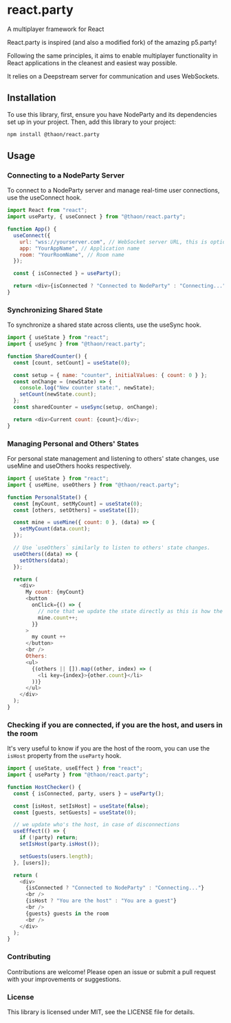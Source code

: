 # react.party

A multiplayer framework for React

React.party is inspired (and also a modified fork) of the amazing p5.party!

Following the same principles, it aims to enable multiplayer functionality in React applications in the cleanest and easiest way possible.

It relies on a Deepstream server for communication and uses WebSockets.

## Installation

To use this library, first, ensure you have NodeParty and its dependencies set up in your project. Then, add this library to your project:

```bash
npm install @thaon/react.party
```

## Usage

### Connecting to a NodeParty Server

To connect to a NodeParty server and manage real-time user connections, use the useConnect hook.

```js
import React from "react";
import useParty, { useConnect } from "@thaon/react.party";

function App() {
  useConnect({
    url: "wss://yourserver.com", // WebSocket server URL, this is optional as it defaults to the react.party test server
    app: "YourAppName", // Application name
    room: "YourRoomName", // Room name
  });

  const { isConnected } = useParty();

  return <div>{isConnected ? "Connected to NodeParty" : "Connecting..."}</div>;
}
```

### Synchronizing Shared State

To synchronize a shared state across clients, use the useSync hook.

```js
import { useState } from "react";
import { useSync } from "@thaon/react.party";

function SharedCounter() {
  const [count, setCount] = useState(0);

  const setup = { name: "counter", initialValues: { count: 0 } };
  const onChange = (newState) => {
    console.log("New counter state:", newState);
    setCount(newState.count);
  };
  const sharedCounter = useSync(setup, onChange);

  return <div>Current count: {count}</div>;
}
```

### Managing Personal and Others' States

For personal state management and listening to others' state changes, use useMine and useOthers hooks respectively.

```js
import { useState } from "react";
import { useMine, useOthers } from "@thaon/react.party";

function PersonalState() {
  const [myCount, setMyCount] = useState(0);
  const [others, setOthers] = useState([]);

  const mine = useMine({ count: 0 }, (data) => {
    setMyCount(data.count);
  });

  // Use `useOthers` similarly to listen to others' state changes.
  useOthers((data) => {
    setOthers(data);
  });

  return (
    <div>
      My count: {myCount}
      <button
        onClick={() => {
          // note that we update the state directly as this is how the library keeps track of changes online
          mine.count++;
        }}
      >
        my count ++
      </button>
      <br />
      Others:
      <ul>
        {(others || []).map((other, index) => (
          <li key={index}>{other.count}</li>
        ))}
      </ul>
    </div>
  );
}
```

### Checking if you are connected, if you are the host, and users in the room

It's very useful to know if you are the host of the room, you can use the `isHost` property from the `useParty` hook.

```js
import { useState, useEffect } from "react";
import { useParty } from "@thaon/react.party";

function HostChecker() {
  const { isConnected, party, users } = useParty();

  const [isHost, setIsHost] = useState(false);
  const [guests, setGuests] = useState(0);

  // we update who's the host, in case of disconnections
  useEffect(() => {
    if (!party) return;
    setIsHost(party.isHost());

    setGuests(users.length);
  }, [users]);

  return (
    <div>
      {isConnected ? "Connected to NodeParty" : "Connecting..."}
      <br />
      {isHost ? "You are the host" : "You are a guest"}
      <br />
      {guests} guests in the room
      <br />
    </div>
  );
}
```

### Contributing

Contributions are welcome! Please open an issue or submit a pull request with your improvements or suggestions.

### License

This library is licensed under MIT, see the LICENSE file for details.
